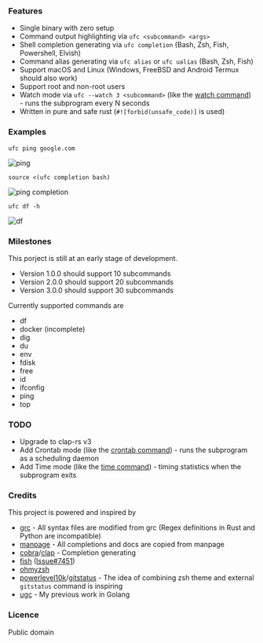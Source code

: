 ### Features

* Single binary with zero setup
* Command output highlighting via `ufc <subcommand> <args>`
* Shell completion generating via `ufc completion` (Bash, Zsh, Fish, Powershell, Elvish)
* Command alias generating via `ufc alias` or `ufc ualias` (Bash, Zsh, Fish)
* Support macOS and Linux (Windows, FreeBSD and Android Termux should also work)
* Support root and non-root users
* Watch mode via `ufc --watch 3 <subcommand>` (like the [watch command](https://en.wikipedia.org/wiki/Watch_(command))) - runs the subprogram every N seconds
* Written in pure and safe rust (`#![forbid(unsafe_code)]` is used)

### Examples

`ufc ping google.com`

![ping](https://i.imgur.com/tmjoQa0.png)

`source <(ufc completion bash)`

![ping completion](https://i.imgur.com/mlV1zuR.png)

`ufc df -h`

![df](https://i.imgur.com/0OP1hbW.png)

### Milestones

This porject is still at an early stage of development.

* Version 1.0.0 should support 10 subcommands
* Version 2.0.0 should support 20 subcommands
* Version 3.0.0 should support 30 subcommands

Currently supported commands are

* df
* docker (incomplete)
* dig
* du
* env
* fdisk
* free
* id
* ifconfig
* ping
* top

### TODO

* Upgrade to clap-rs v3
* Add Crontab mode (like the [crontab command](https://en.wikipedia.org/wiki/Cron)) - runs the subprogram as a scheduling daemon
* Add Time mode (like the [time command](https://en.wikipedia.org/wiki/Time_(Unix))) - timing statistics when the subprogram exits

### Credits

This project is powered and inspired by

* [grc](https://github.com/garabik/grc) - All syntax files are modified from grc (Regex definitions in Rust and Python are incompatible)
* [manpage](https://en.wikipedia.org/wiki/Man_page) - All completions and docs are copied from manpage
* [cobra](https://github.com/spf13/cobra)/[clap](https://github.com/clap-rs/clap) - Completion generating
* [fish](https://github.com/fish-shell/fish-shell) ([Issue#7451](https://github.com/fish-shell/fish-shell/issues/7451))
* [ohmyzsh](https://github.com/ohmyzsh/ohmyzsh)
* [powerlevel10k](https://github.com/romkatv/powerlevel10k)/[gitstatus](https://github.com/romkatv/gitstatus) - The idea of combining zsh theme and external `gitstatus` command is inspiring
* [ugc](https://github.com/joeky888/ugc) - My previous work in Golang

### Licence

Public domain